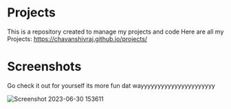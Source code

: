 # Projects
This is a repository created to manage my projects and code
 Here are all my Projects:
 https://chavanshivraj.github.io/projects/
# Screenshots
Go check it out for yourself its more fun dat wayyyyyyyyyyyyyyyyyyyyyy
 
![Screenshot 2023-06-30 153611](https://github.com/SohamKore/Projects/assets/119067189/16e78445-123d-4130-ae0a-c22eeddb8480)
